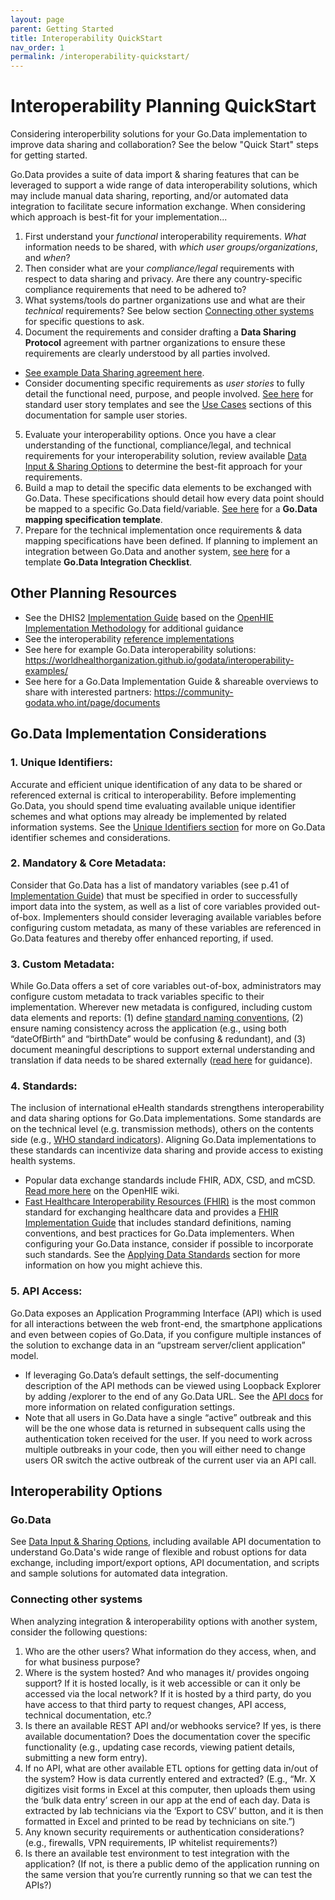 ```yaml
---
layout: page
parent: Getting Started
title: Interoperability QuickStart
nav_order: 1
permalink: /interoperability-quickstart/
---
```


# Interoperability Planning QuickStart
Considering interoperbility solutions for your Go.Data implementation to improve data sharing and collaboration? See the below "Quick Start" steps for getting started. 

Go.Data provides a suite of data import & sharing features that can be leveraged to support a wide range of data interoperability solutions, which may include manual data sharing, reporting, and/or automated data integration to facilitate secure information exchange. When considering which approach is best-fit for your implementation...
1. First understand your _functional_ interoperability requirements. _What_ information needs to be shared, with _which user groups/organizations_, and _when_? 
2. Then consider what are your _compliance/legal_ requirements with respect to data sharing and privacy. Are there any country-specific compliance requirements that need to be adhered to? 
3. What systems/tools do partner organizations use and what are their _technical_ requirements? See below section [Connecting other systems](#connecting-other-systems) for specific questions to ask. 
4. Document the requirements and consider drafting a **Data Sharing Protocol** agreement with partner organizations to ensure these requirements are clearly understood by all parties involved. 
- [See example Data Sharing agreement here](https://drive.google.com/drive/folders/1XlIF5cRq1eV499GISPJBc8bidZWkuQAi?usp=sharing). 
- Consider documenting specific requirements as _user stories_ to fully detail the functional need, purpose, and people involved. [See here](https://www.atlassian.com/agile/project-management/user-stories) for standard user story templates and see the [Use Cases](https://worldhealthorganization.github.io/godata/interoperability-options/#common-use-cases) sections of this documentation for sample user stories. 
5. Evaluate your interoperability options. Once you have a clear understanding of the functional, compliance/legal, and technical requirements for your interoperability solution, review available [Data Input & Sharing Options](../2-data-exchange-options.md) to determine the best-fit approach for your requirements.
6. Build a map to detail the specific data elements to be exchanged with Go.Data. These specifications should detail how every data point should be mapped to a specific Go.Data field/variable. [See here](https://drive.google.com/drive/folders/1XlIF5cRq1eV499GISPJBc8bidZWkuQAi?usp=sharing) for a **Go.Data mapping specification template**.
7. Prepare for the technical implementation once requirements & data mapping specifications have been defined. If planning to implement an integration between Go.Data and another system, [see here](https://drive.google.com/drive/folders/1XlIF5cRq1eV499GISPJBc8bidZWkuQAi?usp=sharing) for a template **Go.Data Integration Checklist**. 

## Other Planning Resources
- See the DHIS2 [Implementation Guide](https://docs.dhis2.org/2.34/en/dhis2_implementation_guide/integration-concepts.html#implementation-steps-for-successful-data-and-system-integration) based on the [OpenHIE Implementation Methodology](https://wiki.ohie.org/display/documents/OpenHIE+Planning+and+Implementation+Guides) for additional guidance
- See the interoperability [reference implementations](https://worldhealthorganization.github.io/godata/interoperability-examples/)
- See here for example Go.Data interoperability solutions: https://worldhealthorganization.github.io/godata/interoperability-examples/
- See here for a Go.Data Implementation Guide & shareable overviews to share with interested partners: https://community-godata.who.int/page/documents


## Go.Data Implementation Considerations
### 1. Unique Identifiers:
Accurate and efficient unique identification of any data to be shared or referenced external is critical to interoperability. Before implementing Go.Data, you should spend time evaluating available unique identifier schemes and what options may already be implemented by related information systems. See the [Unique Identifiers section](https://worldhealthorganization.github.io/godata/popular-topics/) for more on Go.Data identifier schemes and considerations. 

### 2. Mandatory & Core Metadata: 
Consider that Go.Data has a list of mandatory variables (see p.41 of [Implementation Guide](https://community-godata.who.int/page/documents)) that must be specified in order to successfully import data into the system, as well as a list of core variables provided out-of-box. Implementers should consider leveraging available variables before configuring custom metadata, as many of these variables are referenced in Go.Data features and thereby offer enhanced reporting, if used. 
### 3. Custom Metadata: 
While Go.Data offers a set of core variables out-of-box, administrators may configure custom metadata to track variables specific to their implementation. Wherever new metadata is configured, including custom data elements and reports: 
(1) define [standard naming conventions](https://wiki.hl7.org/FHIR_Guide_to_Designing_Resources#Naming_Rules_.26_Guidelines), 
(2) ensure naming consistency across the application (e.g., using both “dateOfBirth” and “birthDate” would be confusing & redundant), and 
(3) document meaningful descriptions to support external understanding and translation if data needs to be shared externally ([read here](https://wiki.hl7.org/FHIR_Guide_to_Designing_Resources#Guidelines_for_Short_descriptions_and_definitions) for guidance). 
### 4. Standards: 
The inclusion of international eHealth standards strengthens interoperability and data sharing options for Go.Data implementations. Some standards are on the technical level (e.g. transmission methods), others on the contents side (e.g., [WHO standard indicators](http://who.int/data/gho/indicator-metadata-registry)). Aligning Go.Data implementations to these standards can incentivize data sharing and provide access to existing health systems. 
- Popular data exchange standards include FHIR, ADX, CSD, and mCSD. [Read more here](https://wiki.ohie.org/display/documents/OpenHIE+Standards+and+Profiles) on the OpenHIE wiki. 
- [Fast Healthcare Interoperability Resources (FHIR)](https://www.hl7.org/fhir/overview.html) is the most common standard for exchanging healthcare data and provides a [FHIR Implementation Guide](https://www.hl7.org/fhir/implementationguide.html) that includes standard definitions, naming conventions, and best practices for Go.Data implementers. 
When configuring your Go.Data instance, consider if possible to incorporate such standards. See the [Applying Data Standards](https://worldhealthorganization.github.io/godata/interoperability-examples/) section for more information on how you might achieve this. 
### 5. API Access: 
Go.Data exposes an Application Programming Interface (API) which is used for all interactions between the web front-end, the smartphone applications and even between copies of Go.Data, if you configure multiple instances of the solution to exchange data in an “upstream server/client application” model. 
- If leveraging Go.Data’s default settings, the self-documenting description of the API methods can be viewed using Loopback Explorer by adding /explorer to the end of any Go.Data URL. See the [API docs](../2-data-exchange-options.md/2a-api-docs.md) for more information on related configuration settings. 
- Note that all users in Go.Data have a single “active” outbreak and this will be the one whose data is returned in subsequent calls using the authentication token received for the user. If you need to work across multiple outbreaks in your code, then you will either need to change users OR switch the active outbreak of the current user via an API call.


## Interoperability Options
### Go.Data 
See [Data Input & Sharing Options](../2-data-exchange-options.md), including available API documentation to understand Go.Data's wide range of flexible and robust options for data exchange, including import/export options, API documentation, and scripts and sample solutions for automated data integration.

### Connecting other systems
When analyzing integration & interoperability options with another system, consider the following questions: 
1. Who are the other users? What information do they access, when, and for what business purpose? 
2. Where is the system hosted? And who manages it/ provides ongoing support? If it is hosted locally, is it web accessible or can it only be accessed via the local network? If it is hosted by a third party, do you have access to that third party to request changes, API access, technical documentation, etc.? 
3. Is there an available REST API and/or webhooks service? If yes, is there available documentation? Does the documentation cover the specific functionality (e.g., updating case records, viewing patient details, submitting a new form entry). 
4. If no API, what are other available ETL options for getting data in/out of the system? How is data currently entered and extracted? (E.g., “Mr. X digitizes visit forms in Excel at this computer, then uploads them using the ‘bulk data entry’ screen in our app at the end of each day. Data is extracted by lab technicians via the ‘Export to CSV’ button, and it is then formatted in Excel and printed to be read by technicians on site.”) 
5. Any known security requirements or authentication considerations? (e.g., firewalls, VPN requirements, IP whitelist requirements?)
6. Is there an available test environment to test integration with the application? (If not, is there a public demo of the application running on the same version that you’re currently running so that we can test the APIs?)

